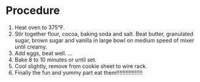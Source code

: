 # Procedure
1. Heat oven to 375°F.
2. Stir together flour, cocoa, baking soda and salt. Beat butter, granulated sugar, brown sugar and vanilla in large bowl on medium speed of mixer until creamy. 
3. Add eggs, beat well. ...
4. Bake 8 to 10 minutes or until set. 
5. Cool slightly, remove from cookie sheet to wire rack.
6. Finally the fun and yummy part eat them!!!!!!!!!!!!!!!!!